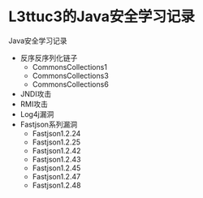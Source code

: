 # L3ttuc3的Java安全学习记录
Java安全学习记录

- 反序反序列化链子
    - CommonsCollections1
    - CommonsCollections3
    - CommonsCollections6
- JNDI攻击
- RMI攻击
- Log4j漏洞
- Fastjson系列漏洞
    - Fastjson1.2.24
    - Fastjson1.2.25
    - Fastjson1.2.42
    - Fastjson1.2.43
    - Fastjson1.2.45
    - Fastjson1.2.47
    - Fastjson1.2.48


